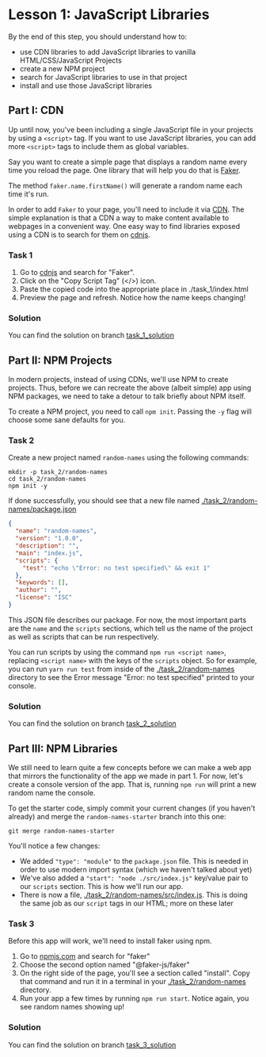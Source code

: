 # Lesson 1: JavaScript Libraries

By the end of this step, you should understand how to:
- use CDN libraries to add JavaScript libraries to vanilla HTML/CSS/JavaScript Projects
- create a new NPM project
- search for JavaScript libraries to use in that project
- install and use those JavaScript libraries

## Part I: CDN
Up until now, you've been including a single JavaScript file in your
projects by using a `<script>` tag. If you want to use JavaScript
libraries, you can add more `<script>` tags to include them as global
variables. 

Say you want to create a simple page that displays a random name every 
time you reload the page. One library that will help you do that is 
[Faker](https://fakerjs.dev/).

The method `faker.name.firstName()` will generate a random name each time it's run. 

In order to add `Faker` to your page, you'll need to include it via [CDN](https://www.cloudflare.com/learning/cdn/what-is-a-cdn/). The simple explanation is that a CDN a way to make content available to webpages in a convenient way. One easy way to find libraries exposed using a CDN is to search for them on [cdnjs](https://cdnjs.com/libraries).

### Task 1
1. Go to [cdnjs](https://cdnjs.com/libraries) and search for "Faker".
2. Click on the "Copy Script Tag" (</>) icon. 
3. Paste the copied code into the appropriate place in ./task_1/index.html
4. Preview the page and refresh. Notice how the name keeps changing! 

### Solution
You can find the solution on branch [task_1_solution](https://github.com/edwin-fsa/npm-getting-started/tree/task_1_solution)

## Part II: NPM Projects
In modern projects, instead of using CDNs, we'll use NPM to create projects. Thus, before we can recreate the above
(albeit simple) app using NPM packages, we need to take a detour to talk briefly about NPM itself.

To create a NPM project, you need to call `npm init`. Passing the `-y` flag will choose some sane defaults for you.

### Task 2
Create a new project named `random-names` using the following commands:
```
mkdir -p task_2/random-names
cd task_2/random-names
npm init -y
```
If done successfully, you should see that a new file named [./task_2/random-names/package.json](./task_2/random-names/package.json)
```json
{
  "name": "random-names",
  "version": "1.0.0",
  "description": "",
  "main": "index.js",
  "scripts": {
    "test": "echo \"Error: no test specified\" && exit 1"
  },
  "keywords": [],
  "author": "",
  "license": "ISC"
}
```

This JSON file describes our package. For now, the most important parts are the `name` and the `scripts` sections, which tell us the name
of the project as well as scripts that can be run respectively. 

You can run scripts by using the command `npm run <script name>`, replacing `<script name>` with the keys of the `scripts` object. So for example,
you can run `yarn run test` from inside of the [./task_2/random-names](./task_2/random-names) directory to see the Error message "Error: no test specified" printed to your console.

### Solution
You can find the solution on branch [task_2_solution](https://github.com/edwin-fsa/npm-getting-started/tree/task_2_solution)


## Part III: NPM Libraries
We still need to learn quite a few concepts before we can make a web app that mirrors the functionality of the app we made in part 1. For now,
let's create a console version of the app. That is, running `npm run` will print a new random name the console.

To get the starter code, simply commit your current changes (if you haven't already) and merge the `random-names-starter` branch into this one:
```
git merge random-names-starter
```

You'll notice a few changes:
- We added `"type": "module"` to the `package.json` file. This is needed in order to use modern import syntax (which we haven't talked about yet)
- We've also added a `"start": "node ./src/index.js"` key/value pair to our `scripts` section. This is how we'll run our app.
- There is now a file, [./task_2/random-names/src/index.js](./task_2/random-names/src/index.js). This is doing the same job as our `script` tags in our HTML; more on these later

### Task 3
Before this app will work, we'll need to install faker using npm.

1. Go to [npmjs.com](https://www.npmjs.com/) and search for "faker"
2. Choose the second option named "@faker-js/faker"
3. On the right side of the page, you'll see a section called "install". Copy that command and run it in a terminal in your [./task_2/random-names](./task_2/random-names) directory.
4. Run your app a few times by running `npm run start`. Notice again, you see random names showing up!


### Solution
You can find the solution on branch [task_3_solution](https://github.com/edwin-fsa/npm-getting-started/tree/task_3_solution)
